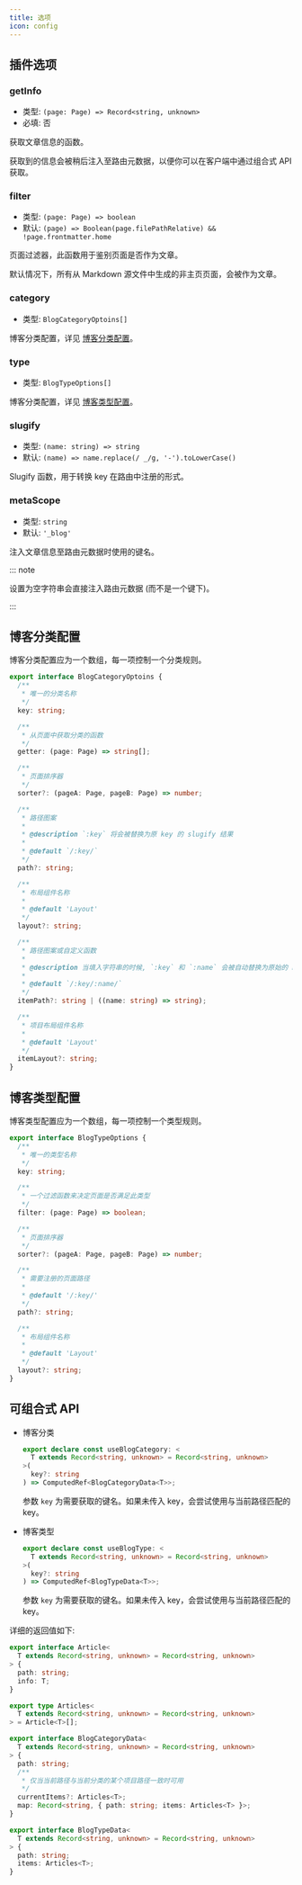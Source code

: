 ```yaml
---
title: 选项
icon: config
---
```


## 插件选项

### getInfo

- 类型: `(page: Page) => Record<string, unknown>`
- 必填: 否

获取文章信息的函数。

获取到的信息会被稍后注入至路由元数据，以便你可以在客户端中通过组合式 API 获取。

### filter

- 类型: `(page: Page) => boolean`
- 默认: `(page) => Boolean(page.filePathRelative) && !page.frontmatter.home`

页面过滤器，此函数用于鉴别页面是否作为文章。

默认情况下，所有从 Markdown 源文件中生成的非主页页面，会被作为文章。

### category

- 类型: `BlogCategoryOptoins[]`

博客分类配置，详见 [博客分类配置](#博客分类配置)。

### type

- 类型: `BlogTypeOptions[]`

博客分类配置，详见 [博客类型配置](#博客类型配置)。

### slugify

- 类型: `(name: string) => string`
- 默认: `(name) => name.replace(/ _/g, '-').toLowerCase()`

Slugify 函数，用于转换 key 在路由中注册的形式。

### metaScope

- 类型: `string`
- 默认: `'_blog'`

注入文章信息至路由元数据时使用的键名。

::: note

设置为空字符串会直接注入路由元数据 (而不是一个键下)。

:::

## 博客分类配置

博客分类配置应为一个数组，每一项控制一个分类规则。

```ts
export interface BlogCategoryOptoins {
  /**
   * 唯一的分类名称
   */
  key: string;

  /**
   * 从页面中获取分类的函数
   */
  getter: (page: Page) => string[];

  /**
   * 页面排序器
   */
  sorter?: (pageA: Page, pageB: Page) => number;

  /**
   * 路径图案
   *
   * @description `:key` 将会被替换为原 key 的 slugify 结果
   *
   * @default `/:key/`
   */
  path?: string;

  /**
   * 布局组件名称
   *
   * @default 'Layout'
   */
  layout?: string;

  /**
   * 路径图案或自定义函数
   *
   * @description 当填入字符串的时候, `:key` 和 `:name` 会被自动替换为原始的 key、name 的 slugify 结果。
   *
   * @default `/:key/:name/`
   */
  itemPath?: string | ((name: string) => string);

  /**
   * 项目布局组件名称
   *
   * @default 'Layout'
   */
  itemLayout?: string;
}
```

## 博客类型配置

博客类型配置应为一个数组，每一项控制一个类型规则。

```ts
export interface BlogTypeOptions {
  /**
   * 唯一的类型名称
   */
  key: string;

  /**
   * 一个过滤函数来决定页面是否满足此类型
   */
  filter: (page: Page) => boolean;

  /**
   * 页面排序器
   */
  sorter?: (pageA: Page, pageB: Page) => number;

  /**
   * 需要注册的页面路径
   *
   * @default '/:key/'
   */
  path?: string;

  /**
   * 布局组件名称
   *
   * @default 'Layout'
   */
  layout?: string;
}
```

## 可组合式 API

- 博客分类

  ```ts
  export declare const useBlogCategory: <
    T extends Record<string, unknown> = Record<string, unknown>
  >(
    key?: string
  ) => ComputedRef<BlogCategoryData<T>>;
  ```

  参数 `key` 为需要获取的键名。如果未传入 key，会尝试使用与当前路径匹配的 key。

- 博客类型

  ```ts
  export declare const useBlogType: <
    T extends Record<string, unknown> = Record<string, unknown>
  >(
    key?: string
  ) => ComputedRef<BlogTypeData<T>>;
  ```

  参数 `key` 为需要获取的键名。如果未传入 key，会尝试使用与当前路径匹配的 key。

详细的返回值如下:

```ts
export interface Article<
  T extends Record<string, unknown> = Record<string, unknown>
> {
  path: string;
  info: T;
}

export type Articles<
  T extends Record<string, unknown> = Record<string, unknown>
> = Article<T>[];

export interface BlogCategoryData<
  T extends Record<string, unknown> = Record<string, unknown>
> {
  path: string;
  /**
   * 仅当当前路径与当前分类的某个项目路径一致时可用
   */
  currentItems?: Articles<T>;
  map: Record<string, { path: string; items: Articles<T> }>;
}

export interface BlogTypeData<
  T extends Record<string, unknown> = Record<string, unknown>
> {
  path: string;
  items: Articles<T>;
}
```
